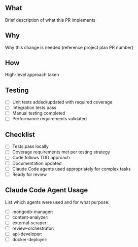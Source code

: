 ## What
Brief description of what this PR implements

## Why
Why this change is needed (reference project plan PR number)

## How
High-level approach taken

## Testing
- [ ] Unit tests added/updated with required coverage
- [ ] Integration tests pass
- [ ] Manual testing completed
- [ ] Performance requirements validated

## Checklist
- [ ] Tests pass locally
- [ ] Coverage requirements met per testing strategy
- [ ] Code follows TDD approach
- [ ] Documentation updated
- [ ] Claude Code agents used appropriately for complex tasks
- [ ] Ready for review

## Claude Code Agent Usage
List which agents were used and for what purpose:
- [ ] mongodb-manager: 
- [ ] content-analyzer:
- [ ] external-scraper:
- [ ] review-orchestrator:
- [ ] api-developer:
- [ ] docker-deployer: